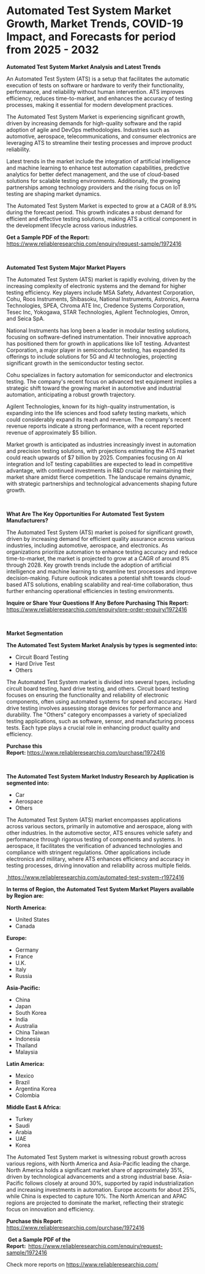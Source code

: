 <p><h1>Automated Test System Market Growth, Market Trends, COVID-19 Impact, and Forecasts for period from 2025 - 2032</h1></p><p><strong>Automated Test System Market Analysis and Latest Trends</strong></p>
<p><p>An Automated Test System (ATS) is a setup that facilitates the automatic execution of tests on software or hardware to verify their functionality, performance, and reliability without human intervention. ATS improves efficiency, reduces time-to-market, and enhances the accuracy of testing processes, making it essential for modern development practices.</p><p>The Automated Test System Market is experiencing significant growth, driven by increasing demands for high-quality software and the rapid adoption of agile and DevOps methodologies. Industries such as automotive, aerospace, telecommunications, and consumer electronics are leveraging ATS to streamline their testing processes and improve product reliability. </p><p>Latest trends in the market include the integration of artificial intelligence and machine learning to enhance test automation capabilities, predictive analytics for better defect management, and the use of cloud-based solutions for scalable testing environments. Additionally, the growing partnerships among technology providers and the rising focus on IoT testing are shaping market dynamics. </p><p>The Automated Test System Market is expected to grow at a CAGR of 8.9% during the forecast period. This growth indicates a robust demand for efficient and effective testing solutions, making ATS a critical component in the development lifecycle across various industries.</p></p>
<p><strong>Get a Sample PDF of the Report:&nbsp;</strong> <a href="https://www.reliableresearchiq.com/enquiry/request-sample/1972416?utm_campaign=2471&utm_medium=2&utm_source=Github&utm_content=ia&utm_term=20022025&utm_id=automated-test-system">https://www.reliableresearchiq.com/enquiry/request-sample/1972416</a></p>
<p>&nbsp;</p>
<p><strong>Automated Test System Major Market Players</strong></p>
<p><p>The Automated Test System (ATS) market is rapidly evolving, driven by the increasing complexity of electronic systems and the demand for higher testing efficiency. Key players include MSA Safety, Advantest Corporation, Cohu, Roos Instruments, Shibasoku, National Instruments, Astronics, Averna Technologies, SPEA, Chroma ATE Inc, Credence Systems Corporation, Tesec Inc, Yokogawa, STAR Technologies, Agilent Technologies, Omron, and Seica SpA.</p><p>National Instruments has long been a leader in modular testing solutions, focusing on software-defined instrumentation. Their innovative approach has positioned them for growth in applications like IoT testing. Advantest Corporation, a major player in semiconductor testing, has expanded its offerings to include solutions for 5G and AI technologies, projecting significant growth in the semiconductor testing sector.</p><p>Cohu specializes in factory automation for semiconductor and electronics testing. The company's recent focus on advanced test equipment implies a strategic shift toward the growing market in automotive and industrial automation, anticipating a robust growth trajectory.</p><p>Agilent Technologies, known for its high-quality instrumentation, is expanding into the life sciences and food safety testing markets, which could considerably expand its reach and revenue. The company's recent revenue reports indicate a strong performance, with a recent reported revenue of approximately $5 billion.</p><p>Market growth is anticipated as industries increasingly invest in automation and precision testing solutions, with projections estimating the ATS market could reach upwards of $7 billion by 2025. Companies focusing on AI integration and IoT testing capabilities are expected to lead in competitive advantage, with continued investments in R&D crucial for maintaining their market share amidst fierce competition. The landscape remains dynamic, with strategic partnerships and technological advancements shaping future growth.</p></p>
<p>&nbsp;</p>
<p><strong>What Are The Key Opportunities For Automated Test System Manufacturers?</strong></p>
<p><p>The Automated Test System (ATS) market is poised for significant growth, driven by increasing demand for efficient quality assurance across various industries, including automotive, aerospace, and electronics. As organizations prioritize automation to enhance testing accuracy and reduce time-to-market, the market is projected to grow at a CAGR of around 8% through 2028. Key growth trends include the adoption of artificial intelligence and machine learning to streamline test processes and improve decision-making. Future outlook indicates a potential shift towards cloud-based ATS solutions, enabling scalability and real-time collaboration, thus further enhancing operational efficiencies in testing environments.</p></p>
<p><strong>Inquire or Share Your Questions If Any Before Purchasing This Report:</strong> <a href="https://www.reliableresearchiq.com/enquiry/pre-order-enquiry/1972416?utm_campaign=2471&utm_medium=2&utm_source=Github&utm_content=ia&utm_term=20022025&utm_id=automated-test-system">https://www.reliableresearchiq.com/enquiry/pre-order-enquiry/1972416</a></p>
<p>&nbsp;</p>
<p><strong>Market Segmentation</strong></p>
<p><strong>The Automated Test System Market Analysis by types is segmented into:</strong></p>
<p><ul><li>Circuit Board Testing</li><li>Hard Drive Test</li><li>Others</li></ul></p>
<p><p>The Automated Test System market is divided into several types, including circuit board testing, hard drive testing, and others. Circuit board testing focuses on ensuring the functionality and reliability of electronic components, often using automated systems for speed and accuracy. Hard drive testing involves assessing storage devices for performance and durability. The "Others" category encompasses a variety of specialized testing applications, such as software, sensor, and manufacturing process tests. Each type plays a crucial role in enhancing product quality and efficiency.</p></p>
<p><strong>Purchase this Report:&nbsp;</strong><a href="https://www.reliableresearchiq.com/purchase/1972416?utm_campaign=2471&utm_medium=2&utm_source=Github&utm_content=ia&utm_term=20022025&utm_id=automated-test-system">https://www.reliableresearchiq.com/purchase/1972416</a></p>
<p>&nbsp;</p>
<p><strong>The Automated Test System Market Industry Research by Application is segmented into:</strong></p>
<p><ul><li>Car</li><li>Aerospace</li><li>Others</li></ul></p>
<p><p>The Automated Test System (ATS) market encompasses applications across various sectors, primarily in automotive and aerospace, along with other industries. In the automotive sector, ATS ensures vehicle safety and performance through rigorous testing of components and systems. In aerospace, it facilitates the verification of advanced technologies and compliance with stringent regulations. Other applications include electronics and military, where ATS enhances efficiency and accuracy in testing processes, driving innovation and reliability across multiple fields.</p></p>
<p><a href="https://www.reliableresearchiq.com/automated-test-system-r1972416?utm_campaign=2471&utm_medium=2&utm_source=Github&utm_content=ia&utm_term=20022025&utm_id=automated-test-system">&nbsp;https://www.reliableresearchiq.com/automated-test-system-r1972416</a></p>
<p><strong>In terms of Region, the Automated Test System Market Players available by Region are:</strong></p>
<p>
    <p> <strong> North America: </strong>
        <ul>
            <li>United States</li>
            <li>Canada</li>
        </ul>
        </p> 
    <p> <strong> Europe: </strong>
        <ul>
            <li>Germany</li>
            <li>France</li>
            <li>U.K.</li>
            <li>Italy</li>
            <li>Russia</li>
        </ul>
        </p> 
    <p> <strong> Asia-Pacific: </strong>
        <ul>
            <li>China</li>
            <li>Japan</li>
            <li>South Korea</li>
            <li>India</li>
            <li>Australia</li>
            <li>China Taiwan</li>
            <li>Indonesia</li>
            <li>Thailand</li>
            <li>Malaysia</li>
        </ul>
        </p> 
    <p> <strong> Latin America: </strong>
        <ul>
            <li>Mexico</li>
            <li>Brazil</li>
            <li>Argentina Korea</li>
            <li>Colombia</li>
        </ul>
        </p> 
    <p> <strong> Middle East & Africa: </strong>
        <ul>
            <li>Turkey</li>
            <li>Saudi</li>
            <li>Arabia</li>
            <li>UAE</li>
            <li>Korea</li>
        </ul>
    </p>
    </p>
<p><p>The Automated Test System market is witnessing robust growth across various regions, with North America and Asia-Pacific leading the charge. North America holds a significant market share of approximately 35%, driven by technological advancements and a strong industrial base. Asia-Pacific follows closely at around 30%, supported by rapid industrialization and increasing investments in automation. Europe accounts for about 25%, while China is expected to capture 10%. The North American and APAC regions are projected to dominate the market, reflecting their strategic focus on innovation and efficiency.</p></p>
<p><strong>Purchase this Report: </strong><a href="https://www.reliableresearchiq.com/purchase/1972416?utm_campaign=2471&utm_medium=2&utm_source=Github&utm_content=ia&utm_term=20022025&utm_id=automated-test-system">https://www.reliableresearchiq.com/purchase/1972416</a></p>
<p>&nbsp;<strong>Get a Sample PDF of the Report:&nbsp;&nbsp;</strong><a href="https://www.reliableresearchiq.com/enquiry/request-sample/1972416?utm_campaign=2471&utm_medium=2&utm_source=Github&utm_content=ia&utm_term=20022025&utm_id=automated-test-system">https://www.reliableresearchiq.com/enquiry/request-sample/1972416</a></p>
<p><strong></strong></p>
<p>Check more reports on <a href="https://www.reliableresearchiq.com/?utm_campaign=2471&utm_medium=2&utm_source=Github&utm_content=ia&utm_term=20022025&utm_id=automated-test-system">https://www.reliableresearchiq.com/</a></p>
